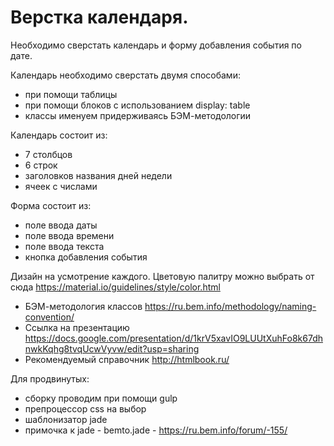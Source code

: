 # Верстка календаря.

Необходимо сверстать календарь и форму добавления события по дате.

Календарь необходимо сверстать двумя способами:
  - при помощи таблицы
  - при помощи блоков с использованием display: table
  - классы именуем придерживаясь БЭМ-методологии

Календарь состоит из:
  - 7 столбцов
  - 6 строк
  - заголовков названия дней недели
  - ячеек с числами

Форма состоит из:
  - поле ввода даты
  - поле ввода времени
  - поле ввода текста
  - кнопка добавления события

Дизайн на усмотрение каждого.
Цветовую палитру можно выбрать от сюда https://material.io/guidelines/style/color.html

- БЭМ-методология классов https://ru.bem.info/methodology/naming-convention/
- Ссылка на презентацию https://docs.google.com/presentation/d/1krV5xavIO9LUUtXuhFo8k67dhnwkKqhg8tvqUcwVyvw/edit?usp=sharing
- Рекомендуемый справочник http://htmlbook.ru/


Для продвинутых:
 - сборку проводим при помощи gulp
 - препроцессор css на выбор
 - шаблонизатор jade
 - примочка к jade - bemto.jade - https://ru.bem.info/forum/-155/
